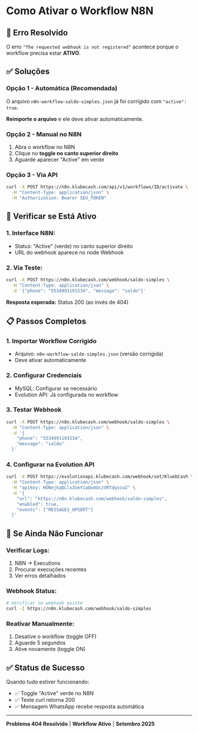 # Como Ativar o Workflow N8N

## 🚨 **Erro Resolvido**

O erro `"The requested webhook is not registered"` acontece porque o workflow precisa estar **ATIVO**.

## ✅ **Soluções**

### **Opção 1 - Automática (Recomendada)**
O arquivo `n8n-workflow-saldo-simples.json` já foi corrigido com `"active": true`.

**Reimporte o arquivo** e ele deve ativar automaticamente.

### **Opção 2 - Manual no N8N**
1. Abra o workflow no N8N
2. Clique no **toggle no canto superior direito**
3. Aguarde aparecer "Active" em verde

### **Opção 3 - Via API**
```bash
curl -X POST https://n8n.klubecash.com/api/v1/workflows/ID/activate \
  -H "Content-Type: application/json" \
  -H "Authorization: Bearer SEU_TOKEN"
```

## 🔧 **Verificar se Está Ativo**

### **1. Interface N8N:**
- Status: "Active" (verde) no canto superior direito
- URL do webhook aparece no node Webhook

### **2. Via Teste:**
```bash
curl -X POST https://n8n.klubecash.com/webhook/saldo-simples \
  -H "Content-Type: application/json" \
  -d '{"phone": "5534991191534", "message": "saldo"}'
```

**Resposta esperada:** Status 200 (ao invés de 404)

## 📋 **Passos Completos**

### **1. Importar Workflow Corrigido**
- Arquivo: `n8n-workflow-saldo-simples.json` (versão corrigida)
- Deve ativar automaticamente

### **2. Configurar Credenciais**
- MySQL: Configurar se necessário
- Evolution API: Já configurada no workflow

### **3. Testar Webhook**
```bash
curl -X POST https://n8n.klubecash.com/webhook/saldo-simples \
  -H "Content-Type: application/json" \
  -d '{
    "phone": "5534991191534",
    "message": "saldo"
  }'
```

### **4. Configurar na Evolution API**
```bash
curl -X POST https://evolutionapi.klubecash.com/webhook/set/KluebCash \
  -H "Content-Type: application/json" \
  -H "apikey: HONejkqQLlxZoeYiaQxmUczVRTdqscw2" \
  -d '{
    "url": "https://n8n.klubecash.com/webhook/saldo-simples",
    "enabled": true,
    "events": ["MESSAGES_UPSERT"]
  }'
```

## 🐛 **Se Ainda Não Funcionar**

### **Verificar Logs:**
1. N8N → Executions
2. Procurar execuções recentes
3. Ver erros detalhados

### **Webhook Status:**
```bash
# Verificar se webhook existe
curl -I https://n8n.klubecash.com/webhook/saldo-simples
```

### **Reativar Manualmente:**
1. Desative o workflow (toggle OFF)
2. Aguarde 5 segundos
3. Ative novamente (toggle ON)

## ✅ **Status de Sucesso**

Quando tudo estiver funcionando:
- ✅ Toggle "Active" verde no N8N
- ✅ Teste curl retorna 200
- ✅ Mensagem WhatsApp recebe resposta automática

---

**Problema 404 Resolvido** | **Workflow Ativo** | **Setembro 2025**